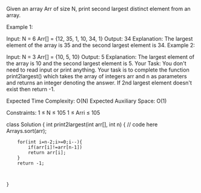 Given an array Arr of size N, print second largest distinct element from an array.

Example 1:

Input: 
N = 6
Arr[] = {12, 35, 1, 10, 34, 1}
Output: 34
Explanation: The largest element of the 
array is 35 and the second largest element
is 34.
Example 2:

Input: 
N = 3
Arr[] = {10, 5, 10}
Output: 5
Explanation: The largest element of 
the array is 10 and the second 
largest element is 5.
Your Task:
You don't need to read input or print anything. Your task is to complete the function print2largest() which takes the array of integers arr and n as parameters and returns an integer denoting the answer. If 2nd largest element doesn't exist then return -1.

Expected Time Complexity: O(N)
Expected Auxiliary Space: O(1)

Constraints:
1 ≤ N ≤ 105
1 ≤ Arri ≤ 105




class Solution {
    int print2largest(int arr[], int n) {
        // code here
        Arrays.sort(arr);
        
        for(int i=n-2;i>=0;i--){
            if(arr[i]!=arr[n-1])
            return arr[i];
        }
        return -1;
        
        
        
    }